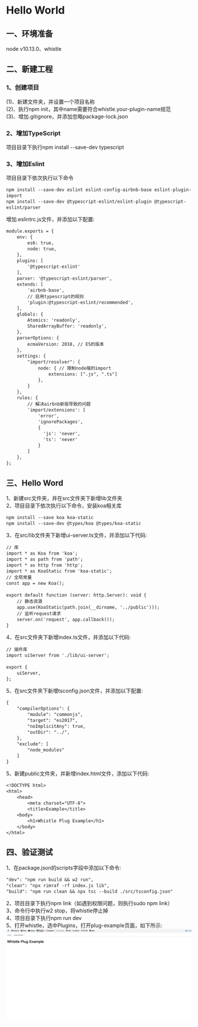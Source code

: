 # Hello World
## 一、环境准备
node v10.13.0、whistle
## 二、新建工程
### 1、创建项目
(1)、新建文件夹，并设置一个项目名称  
(2)、执行npm init，其中name需要符合whistle.your-plugin-name规范  
(3)、增加.gitignore，并添加忽略package-lock.json  
### 2、增加TypeScript
项目目录下执行npm install --save-dev typescript
### 3、增加Eslint
项目目录下依次执行以下命令
```
npm install --save-dev eslint eslint-config-airbnb-base eslint-plugin-import
npm install --save-dev @typescript-eslint/eslint-plugin @typescript-eslint/parser
```
增加.eslintrc.js文件，并添加以下配置:  
```
module.exports = {
    env: {
        es6: true,
        node: true,
    },
    plugins: [
        '@typescript-eslint'
    ],
    parser: '@typescript-eslint/parser',
    extends: [
        'airbnb-base',
        // 启用typescript的规则
        'plugin:@typescript-eslint/recommended',
    ],
    globals: {
        Atomics: 'readonly',
        SharedArrayBuffer: 'readonly',
    },
    parserOptions: {
        ecmaVersion: 2018, // ES的版本
    },
    settings: {
        "import/resolver": {
            node: { // 限制node端的import
                extensions: [".js", ".ts"]
            },
        }
    },
    rules: {
        // 解决airbnb新版导致的问题
        'import/extensions': [
            'error',
            'ignorePackages',
            {
              'js': 'never',
              'ts': 'never'
            }
        ]
    },
};
```
## 三、Hello Word
1、新建src文件夹，并在src文件夹下新增lib文件夹  
2、项目目录下依次执行以下命令，安装koa相关库  
```
npm install --save koa koa-static
npm install --save-dev @types/koa @types/koa-static
```
3、在src/lib文件夹下新增ui-server.ts文件，并添加以下代码:  
```
// 库
import * as Koa from 'koa';
import * as path from 'path';
import * as http from 'http';
import * as KoaStatic from 'koa-static';
// 全局常量
const app = new Koa();

export default function (server: http.Server): void {
    // 静态资源
    app.use(KoaStatic(path.join(__dirname, '../public')));
    // 监听request请求
    server.on('request', app.callback());
}
```
4、在src文件夹下新增index.ts文件，并添加以下代码:  
```
// 插件库
import uiServer from './lib/ui-server';

export {
    uiServer,
};
```
5、在src文件夹下新增tsconfig.json文件，并添加以下配置:  
```
{
    "compilerOptions": {
        "module": "commonjs",
        "target": "es2017",
        "noImplicitAny": true,
        "outDir": "../",
    },
    "exclude": [
        "node_modules"
    ]
}
```
5、新建public文件夹，并新增index.html文件，添加以下代码:  
```
<!DOCTYPE html>
<html>
    <head>
        <meta charset="UTF-8">
        <title>Example</title>
    <body>
        <h1>Whistle Plug Example</h1>
    </body>
</html>
```
## 四、验证测试
1、在package.json的scripts字段中添加以下命令:  
```
"dev": "npm run build && w2 run",
"clean": "npx rimraf -rf index.js lib",
"build": "npm run clean && npx tsc --build ./src/tsconfig.json"
```
2、项目目录下执行npm link（如遇到权限问题，则执行sudo npm link）  
3、命令行中执行w2 stop，将whistle停止掉  
4、项目目录下执行npm run dev  
5、打开whistle，选中Plugins，打开plug-example页面，如下所示:  
![Hello World](https://raw.githubusercontent.com/Ke1992/examples/master/whistle-plug/docs/assets/Hello%20World.png "Hello World")
